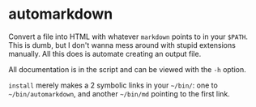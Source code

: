 automarkdown
============

Convert a file into HTML with whatever `markdown` points to in your `$PATH`.
This is dumb, but I don't wanna mess around with stupid extensions manually.
All this does is automate creating an output file.

All documentation is in the script and can be viewed with the `-h` option.

`install` merely makes a 2 symbolic links in your `~/bin/`: one to
`~/bin/automarkdown`, and another `~/bin/md` pointing to the first link.
